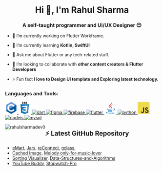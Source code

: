 
<h1 align="center">Hi 👋, I'm Rahul Sharma</h1>
<h3 align="center">A self-taught programmer and Ui/UX Designer 😊</h3>

- 🔭 I’m currently working on Flutter Workframe.

- 🌱 I’m currently learning **Kotlin, SwiftUI**

- 💬 Ask me about Flutter or any tech-related stuff.

- 👯 I’m looking to collaborate with **other content creators & Flutter Developers**

- ⚡ Fun fact **I love to Design Ui template and Exploring latest technology.**

<h3 align="left">Languages and Tools:</h3>
<p align="left"> 
 <a href="https://www.cprogramming.com/"> <img src="https://raw.githubusercontent.com/devicons/devicon/master/icons/c/c-original.svg" alt="c" width="40" height="40"/> </a>
 <a href="https://www.w3schools.com/css/"> <img src="https://raw.githubusercontent.com/devicons/devicon/master/icons/css3/css3-original-wordmark.svg" alt="css3" width="40" height="40"/> </a>
 <a href="https://dart.dev"> <img src="https://www.vectorlogo.zone/logos/dartlang/dartlang-icon.svg" alt="dart" width="40" height="40"/> </a>
 <a href="https://www.figma.com/"> <img src="https://www.vectorlogo.zone/logos/figma/figma-icon.svg" alt="figma" width="40" height="40"/> </a>
 <a href="https://firebase.google.com/"> <img src="https://www.vectorlogo.zone/logos/firebase/firebase-icon.svg" alt="firebase" width="40" height="40"/> </a>
 <a href="https://flutter.dev"> <img src="https://www.vectorlogo.zone/logos/flutterio/flutterio-icon.svg" alt="flutter" width="40" height="40"/> </a>
 <a href="https://www.java.com"> <img src="https://raw.githubusercontent.com/devicons/devicon/master/icons/java/java-original.svg" alt="java" width="40" height="40"/> </a>
 <a href="https://www.python.org"> <img src="https://cdn.jsdelivr.net/gh/devicons/devicon@latest/icons/python/python-original.svg" alt="python" width="40" height="40"  /> </a>
 <a href="https://developer.mozilla.org/en-US/docs/Web/JavaScript"> <img src="https://raw.githubusercontent.com/devicons/devicon/master/icons/javascript/javascript-original.svg" alt="javascript" width="40" height="40"/> </a>
 <a href= "https://nodejs.org"> <img src="https://cdn.jsdelivr.net/gh/devicons/devicon@latest/icons/nodejs/nodejs-original.svg" alt="nodejs" width="40" height="40" /> </a>
 <a href="https://kotlinlang.org/"> <img src="https://cdn.worldvectorlogo.com/logos/kotlin-1.svg" alt="mysql" width="40" height="40"/> </a>
</p>

<p aligh="left"><img align="left" src="https://github-readme-stats.vercel.app/api/top-langs?username=rahulsharmadev0&show_icons=true&locale=en&layout=compact" alt="rahulsharmadev0"></p>

## ⚡ Latest GitHub Repository

<!-- BLOG-POST-LIST:START -->
- [eMart](https://github.com/rahulsharmadev-community/emart), [Jars](https://github.com/rahulsharmadev-community/jars), [reConnect](https://github.com/rahulsharmadev-community/reconnect), [gclass](https://github.com/rahulsharmadev-community/gclass),
- [Cached Image](https://github.com/rahulsharmadev-community/cached_image), [Melody only-for-music-lover](https://github.com/rahulsharmadev-community/Melody-only-for-music-lover-)
- [Sorting Visualizer](https://github.com/rahulsharmadev-community/Sorting-Visualizer), [Data-Structures-and-Algorithms](https://github.com/rahulsharmadev-community/Data-Structures-and-Algorithms)
- [YouTube Buddy](https://github.com/rahulsharmadev-community/YouTube-Buddy), [Stopwatch-Pro](https://github.com/rahulsharmadev-community/Stopwatch-Pro)
 <!-- BLOG-POST-LIST:END -->

<!---
rahulsharmadev-community/rahulsharmadev-community is a ✨ special ✨ repository because its `README.md` (this file) appears on your GitHub profile.
You can click the Preview link to take a look at your changes.
--->
